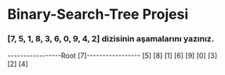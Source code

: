 
# Binary-Search-Tree Projesi

### [7, 5, 1, 8, 3, 6, 0, 9, 4, 2] dizisinin  aşamalarını yazınız.

 -----------------Root [7]-----------------
              [5]             [8]
    [1]            [6]            [9]
[0]     [3]       
     [2]   [4]
